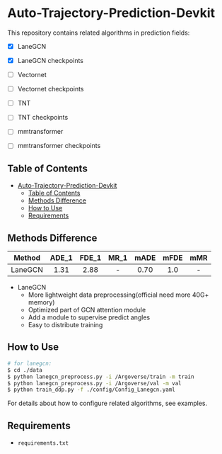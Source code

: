 # Auto-Trajectory-Prediction-Devkit

This repository contains related algorithms in prediction fields: 
- [x] LaneGCN
- [x] LaneGCN checkpoints
- [ ] Vectornet
- [ ] Vectornet checkpoints
- [ ] TNT
- [ ] TNT checkpoints
- [ ] mmtransformer
- [ ] mmtransformer checkpoints


## Table of Contents
- [Auto-Trajectory-Prediction-Devkit](#auto-trajectory-prediction-devkit)
  - [Table of Contents](#table-of-contents)
  - [Methods Difference](#methods-difference)
  - [How to Use](#how-to-use)
  - [Requirements](#requirements)

## Methods Difference
| Method | ADE_1 | FDE_1| MR_1| mADE | mFDE | mMR |
| :---: | :---: | :---: | :---:|:---:| :---: | :---: |
| LaneGCN | 1.31 | 2.88 | - | 0.70 | 1.0 | - |
- LaneGCN
  - More lightweight data preprocessing(official need more 40G+ memory)
  - Optimized part of GCN attention module
  - Add a module to supervise predict angles
  - Easy to distribute training

## How to Use

```bash
# for lanegcn:
$ cd ./data
$ python lanegcn_preprocess.py -i /Argoverse/train -m train
$ python lanegcn_preprocess.py -i /Argoverse/val -m val
$ python train_ddp.py -f ./config/Config_Lanegcn.yaml
```

For details about how to configure related algorithms, see examples.


## Requirements

* `requirements.txt`